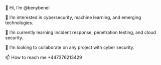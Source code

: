 👋 Hi, I’m @benybenel

👀 I’m interested in cybersecurity, machine learning, and emerging technologies.

🌱 I’m currently learning incident response, penetration testing, and cloud security.

💞️ I’m looking to collaborate on any project with cyber security.

📫 How to reach me +447376213429

